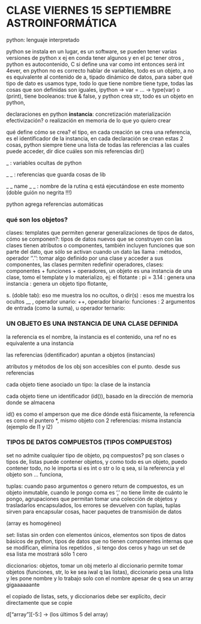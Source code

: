 # CLASE VIERNES 15 SEPTIEMBRE ASTROINFORMÁTICA

python: lenguaje interpretado

python se instala en un lugar, es un software,
se pueden tener varias versiones de python
x ej en conda tener algunos
y en el pc tener otros , 
python es autocontenido, 
C si define una var como int entonces será int 4ever, 
en python no es correcto hablar de variables, todo es un objeto,
a no es equivalente al contenido de a,
tipado dinámico de datos,
para saber qué tipo de dato es usamos type,
todo lo que tiene nombre tiene type, 
todas las cosas que son definidas son iguales,
ipython -> var = … -> type(var) o (print),
tiene booleanos: true & false,
y python crea str,
todo es un objeto en python,

declaraciones en python
**instancia**: concretización materialización efectivización? o realización en memoria de lo que yo quiero crear

qué define cómo se crea? el tipo,
en cada creación se crea una referencia, es el identificador de la instancia,
en cada declaración se crean estas 2 cosas,
python siempre tiene una lista de todas las referencias a las cuales puede acceder,
dir dice cuáles son mis referencias 
dir()

_ : variables ocultas de python

_ _ : referencias que guarda cosas de lib

_ _ name _ _ : nombre de la rutina q está ejecutándose en este momento (doble guión no negrita !!!)

python agrega referencias automáticas

### qué son los objetos?
clases: templates que permiten generar generalizaciones de tipos de datos,
cómo se componen?: tipos de datos nuevos que se construyen con las clases tienen atributos o componentes,
también incluyen funciones que son parte del dato,
que sólo se activan cuando un dato las llama : métodos,
operador ‘’.’’: tomar algo definido por una clase y acceder a sus componentes,
las clases permiten redefinir operadores,
clases: componentes + funciones + operadores,
un objeto es una instancia de una clase,
tomo el template y lo materializo,
ej: el flotante : pi = 3.14 : genera una instancia : genera un objeto tipo flotante,

s.		(doble tab): eso me muestra los no ocultos,
o dir(s) : esos me muestra los ocultos __ ,
operador unario: ++, 
operador binario: funciones : 2 argumentos de entrada (como la suma), 
u operador ternario:

### UN OBJETO ES UNA INSTANCIA DE UNA CLASE DEFINIDA

la referencia es el nombre,
la instancia es el contenido,
una ref no es equivalente a una instancia

las referencias (identificador) apuntan a objetos (instancias)

atributos y métodos de los obj son accesibles con el punto. desde sus referencias

cada objeto tiene asociado un tipo: la clase de la instancia

cada objeto tiene un identificador (id()), basado en la dirección de memoria donde se almacena

id() es como el amperson que me dice dónde está físicamente,
la referencia es como el puntero *,
mismo objeto con 2 referencias: misma instancia (ejemplo de l1 y l2)

### TIPOS DE DATOS COMPUESTOS (TIPOS COMPUESTOS)
set no admite cualquier tipo de objeto,
pq compuestos? pq son clases o tipos de, 
listas puede contener objetos, y como todo es un objeto, puedo contener todo, no le importa si es int o str o lo q sea,
si la referencia y el objeto son … funciona,


tuplas: cuando paso argumentos o genero return de compuestos, es un objeto inmutable,
cuando le pongo coma es ‘,’
no tiene límite de cuánto le pongo,
agrupaciones que permitan tomar una colección de objetos y trasladarlos encapsulados,
los errores se devuelven con tuplas,
tuplas sirven para encapsular cosas, hacer paquetes de transmisión de datos

(array es homogéneo)

set: listas sin orden con elementos únicos, elementos son tipos de datos básicos de python, tipos de datos que no tienen componentes internas que se modifican,
elimina los repetidos , si tengo dos ceros y hago un set de esa lista me mostrará sólo 1 cero

diccionarios: objetos, tomar un obj meterlo al diccionario permite tomar objetos (funciones, str, lo ke sea iwal q las listas),
diccionario pesa una lista y les pone nombre y lo trabajo solo con el nombre apesar de q sea un array gigaaaaaante

el copiado de listas, sets, y diccionarios debe ser explícito, decir directamente que se copie

d[“array”][-5:]  ->  (los últimos 5 del array)

